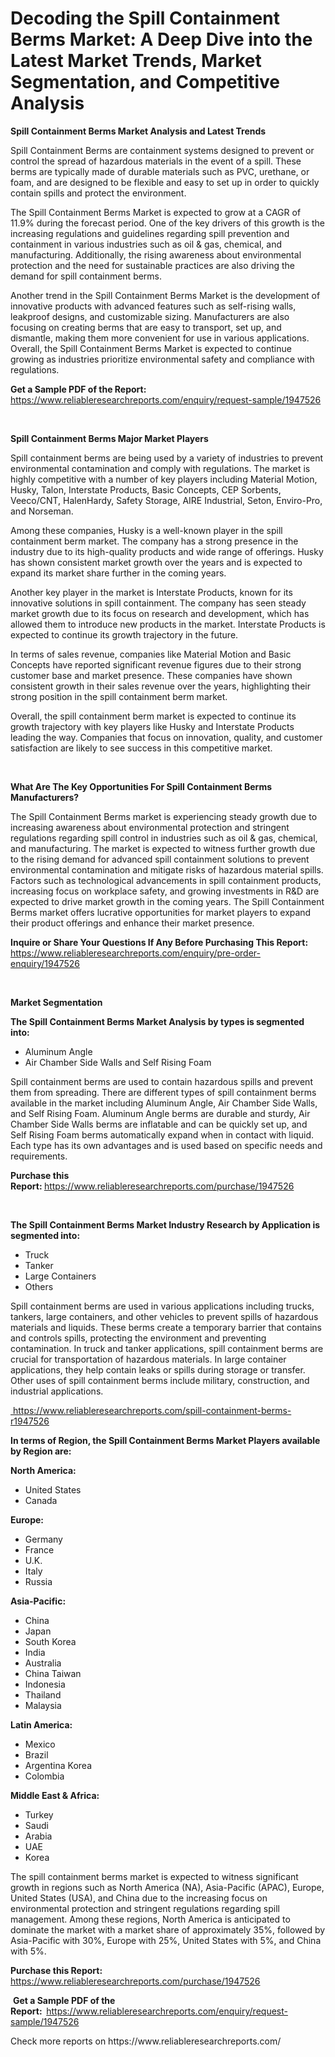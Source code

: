 <p><h1>Decoding the Spill Containment Berms Market: A Deep Dive into the Latest Market Trends, Market Segmentation, and Competitive Analysis</h1></p><p><strong>Spill Containment Berms Market Analysis and Latest Trends</strong></p>
<p><p>Spill Containment Berms are containment systems designed to prevent or control the spread of hazardous materials in the event of a spill. These berms are typically made of durable materials such as PVC, urethane, or foam, and are designed to be flexible and easy to set up in order to quickly contain spills and protect the environment.</p><p>The Spill Containment Berms Market is expected to grow at a CAGR of 11.9% during the forecast period. One of the key drivers of this growth is the increasing regulations and guidelines regarding spill prevention and containment in various industries such as oil & gas, chemical, and manufacturing. Additionally, the rising awareness about environmental protection and the need for sustainable practices are also driving the demand for spill containment berms.</p><p>Another trend in the Spill Containment Berms Market is the development of innovative products with advanced features such as self-rising walls, leakproof designs, and customizable sizing. Manufacturers are also focusing on creating berms that are easy to transport, set up, and dismantle, making them more convenient for use in various applications. Overall, the Spill Containment Berms Market is expected to continue growing as industries prioritize environmental safety and compliance with regulations.</p></p>
<p><strong>Get a Sample PDF of the Report:&nbsp;</strong> <a href="https://www.reliableresearchreports.com/enquiry/request-sample/1947526">https://www.reliableresearchreports.com/enquiry/request-sample/1947526</a></p>
<p>&nbsp;</p>
<p><strong>Spill Containment Berms Major Market Players</strong></p>
<p><p>Spill containment berms are being used by a variety of industries to prevent environmental contamination and comply with regulations. The market is highly competitive with a number of key players including Material Motion, Husky, Talon, Interstate Products, Basic Concepts, CEP Sorbents, Veeco/CNT, HalenHardy, Safety Storage, AIRE Industrial, Seton, Enviro-Pro, and Norseman.</p><p>Among these companies, Husky is a well-known player in the spill containment berm market. The company has a strong presence in the industry due to its high-quality products and wide range of offerings. Husky has shown consistent market growth over the years and is expected to expand its market share further in the coming years.</p><p>Another key player in the market is Interstate Products, known for its innovative solutions in spill containment. The company has seen steady market growth due to its focus on research and development, which has allowed them to introduce new products in the market. Interstate Products is expected to continue its growth trajectory in the future.</p><p>In terms of sales revenue, companies like Material Motion and Basic Concepts have reported significant revenue figures due to their strong customer base and market presence. These companies have shown consistent growth in their sales revenue over the years, highlighting their strong position in the spill containment berm market.</p><p>Overall, the spill containment berm market is expected to continue its growth trajectory with key players like Husky and Interstate Products leading the way. Companies that focus on innovation, quality, and customer satisfaction are likely to see success in this competitive market.</p></p>
<p>&nbsp;</p>
<p><strong>What Are The Key Opportunities For Spill Containment Berms Manufacturers?</strong></p>
<p><p>The Spill Containment Berms market is experiencing steady growth due to increasing awareness about environmental protection and stringent regulations regarding spill control in industries such as oil & gas, chemical, and manufacturing. The market is expected to witness further growth due to the rising demand for advanced spill containment solutions to prevent environmental contamination and mitigate risks of hazardous material spills. Factors such as technological advancements in spill containment products, increasing focus on workplace safety, and growing investments in R&D are expected to drive market growth in the coming years. The Spill Containment Berms market offers lucrative opportunities for market players to expand their product offerings and enhance their market presence.</p></p>
<p><strong>Inquire or Share Your Questions If Any Before Purchasing This Report:</strong> <a href="https://www.reliableresearchreports.com/enquiry/pre-order-enquiry/1947526">https://www.reliableresearchreports.com/enquiry/pre-order-enquiry/1947526</a></p>
<p>&nbsp;</p>
<p><strong>Market Segmentation</strong></p>
<p><strong>The Spill Containment Berms Market Analysis by types is segmented into:</strong></p>
<p><ul><li>Aluminum Angle</li><li>Air Chamber Side Walls and Self Rising Foam</li></ul></p>
<p><p>Spill containment berms are used to contain hazardous spills and prevent them from spreading. There are different types of spill containment berms available in the market including Aluminum Angle, Air Chamber Side Walls, and Self Rising Foam. Aluminum Angle berms are durable and sturdy, Air Chamber Side Walls berms are inflatable and can be quickly set up, and Self Rising Foam berms automatically expand when in contact with liquid. Each type has its own advantages and is used based on specific needs and requirements.</p></p>
<p><strong>Purchase this Report:&nbsp;</strong><a href="https://www.reliableresearchreports.com/purchase/1947526">https://www.reliableresearchreports.com/purchase/1947526</a></p>
<p>&nbsp;</p>
<p><strong>The Spill Containment Berms Market Industry Research by Application is segmented into:</strong></p>
<p><ul><li>Truck</li><li>Tanker</li><li>Large Containers</li><li>Others</li></ul></p>
<p><p>Spill containment berms are used in various applications including trucks, tankers, large containers, and other vehicles to prevent spills of hazardous materials and liquids. These berms create a temporary barrier that contains and controls spills, protecting the environment and preventing contamination. In truck and tanker applications, spill containment berms are crucial for transportation of hazardous materials. In large container applications, they help contain leaks or spills during storage or transfer. Other uses of spill containment berms include military, construction, and industrial applications.</p></p>
<p><a href="https://www.reliableresearchreports.com/spill-containment-berms-r1947526">&nbsp;https://www.reliableresearchreports.com/spill-containment-berms-r1947526</a></p>
<p><strong>In terms of Region, the Spill Containment Berms Market Players available by Region are:</strong></p>
<p>
    <p> <strong> North America: </strong>
        <ul>
            <li>United States</li>
            <li>Canada</li>
        </ul>
        </p> 
    <p> <strong> Europe: </strong>
        <ul>
            <li>Germany</li>
            <li>France</li>
            <li>U.K.</li>
            <li>Italy</li>
            <li>Russia</li>
        </ul>
        </p> 
    <p> <strong> Asia-Pacific: </strong>
        <ul>
            <li>China</li>
            <li>Japan</li>
            <li>South Korea</li>
            <li>India</li>
            <li>Australia</li>
            <li>China Taiwan</li>
            <li>Indonesia</li>
            <li>Thailand</li>
            <li>Malaysia</li>
        </ul>
        </p> 
    <p> <strong> Latin America: </strong>
        <ul>
            <li>Mexico</li>
            <li>Brazil</li>
            <li>Argentina Korea</li>
            <li>Colombia</li>
        </ul>
        </p> 
    <p> <strong> Middle East & Africa: </strong>
        <ul>
            <li>Turkey</li>
            <li>Saudi</li>
            <li>Arabia</li>
            <li>UAE</li>
            <li>Korea</li>
        </ul>
    </p>
    </p>
<p><p>The spill containment berms market is expected to witness significant growth in regions such as North America (NA), Asia-Pacific (APAC), Europe, United States (USA), and China due to the increasing focus on environmental protection and stringent regulations regarding spill management. Among these regions, North America is anticipated to dominate the market with a market share of approximately 35%, followed by Asia-Pacific with 30%, Europe with 25%, United States with 5%, and China with 5%.</p></p>
<p><strong>Purchase this Report: </strong><a href="https://www.reliableresearchreports.com/purchase/1947526">https://www.reliableresearchreports.com/purchase/1947526</a></p>
<p>&nbsp;<strong>Get a Sample PDF of the Report:&nbsp;&nbsp;</strong><a href="https://www.reliableresearchreports.com/enquiry/request-sample/1947526">https://www.reliableresearchreports.com/enquiry/request-sample/1947526</a></p>
<p><strong></strong></p>
<p>Check more reports on https://www.reliableresearchreports.com/</p>